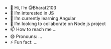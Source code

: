 - 👋 Hi, I’m @Bharat2103
- 👀 I’m interested in JS
- 🌱 I’m currently learning Angular
- 💞️ I’m looking to collaborate on Node js project
- 📫 How to reach me ...
- 😄 Pronouns: ...
- ⚡ Fun fact: ...

<!---
Bharat2103/Bharat2103 is a ✨ special ✨ repository because its `README.md` (this file) appears on your GitHub profile.
You can click the Preview link to take a look at your changes.
--->
